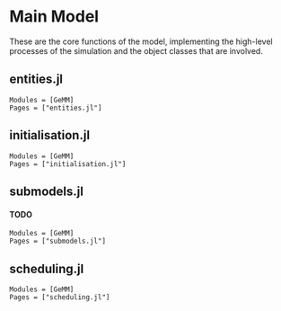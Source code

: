 # Main Model

These are the core functions of the model, implementing the high-level processes
of the simulation and the object classes that are involved.

## entities.jl

```@autodocs
Modules = [GeMM]
Pages = ["entities.jl"]
```

## initialisation.jl

```@autodocs
Modules = [GeMM]
Pages = ["initialisation.jl"]
```

## submodels.jl

#### TODO

```@autodocs
Modules = [GeMM]
Pages = ["submodels.jl"]
```

## scheduling.jl

```@autodocs
Modules = [GeMM]
Pages = ["scheduling.jl"]
```
